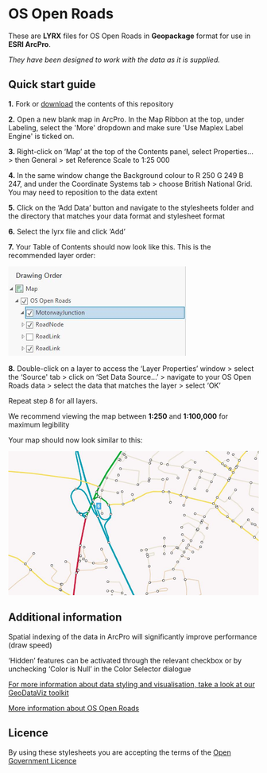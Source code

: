 # OS Open Roads

These are **LYRX** files for OS Open Roads in **Geopackage** format for use in **ESRI ArcPro**.

*They have been designed to work with the data as it is supplied.*

## Quick start guide

**1.**  Fork or [download](https://github.com/OrdnanceSurvey/OS-Open-Roads-stylesheets/archive/master.zip) the contents of this repository

**2.**  Open a new blank map in ArcPro. In the Map Ribbon at the top, under Labeling, select the 'More' dropdown and make sure 'Use Maplex Label Engine' is ticked on.

**3.**  Right-click on ‘Map’ at the top of the Contents panel, select Properties… > then General > set Reference Scale to 1:25 000

**4.**  In the same window change the Background colour to R 250 G 249 B 247, and under the Coordinate Systems tab > choose British National Grid. You may need to reposition to the data extent

**5.**  Click on the ‘Add Data’ button and navigate to the stylesheets folder and the directory that matches your data format and stylesheet format

**6.**  Select the lyrx file and click ‘Add’

**7.**  Your Table of Contents should now look like this. This is the recommended layer order: 

  ![Screenshot](https://github.com/OrdnanceSurvey/OS-Open-Roads-stylesheets/blob/eac46696e7230864c2deb1d4a828860a336eb040/Geopackage%20stylesheets%20(post%20April%202023)/ESRI%20ArcPro%20stylesheets%20(LYRX)/images/OS_Open_Roads_layer_order.JPG "Recommended layer order for OS Open Roads")

**8.**  Double-click on a layer to access the ‘Layer Properties’ window > select the ‘Source' tab > click on ‘Set Data Source…’ > navigate to your OS Open Roads data > select the data that matches the layer > select ‘OK’

Repeat step 8 for all layers.

We recommend viewing the map between **1:250** and **1:100,000** for maximum legibility

Your map should now look similar to this: 

  ![Screenshot](https://github.com/OrdnanceSurvey/OS-Open-Roads-stylesheets/blob/972b04053e99729730d3eb1e6db76530f1b02702/Geopackage%20stylesheets%20(post%20April%202023)/ESRI%20ArcPro%20stylesheets%20(LYRX)/images/OS_Open_Roads_screenshot.JPG "Screenshot of OS Open Roads")


## Additional information

Spatial indexing of the data in ArcPro will significantly improve performance (draw speed)

‘Hidden’ features can be activated through the relevant checkbox or by unchecking ‘Color is Null’ in the Color Selector dialogue

[For more information about data styling and visualisation, take a look at our GeoDataViz toolkit](https://github.com/OrdnanceSurvey/GeoDataViz-Toolkit)

[More information about OS Open Roads](http://www.ordnancesurvey.co.uk/business-and-government/products/os-open-roads.html)

## Licence

By using these stylesheets you are accepting the terms of the [Open Government Licence](http://www.nationalarchives.gov.uk/doc/open-government-licence/)
